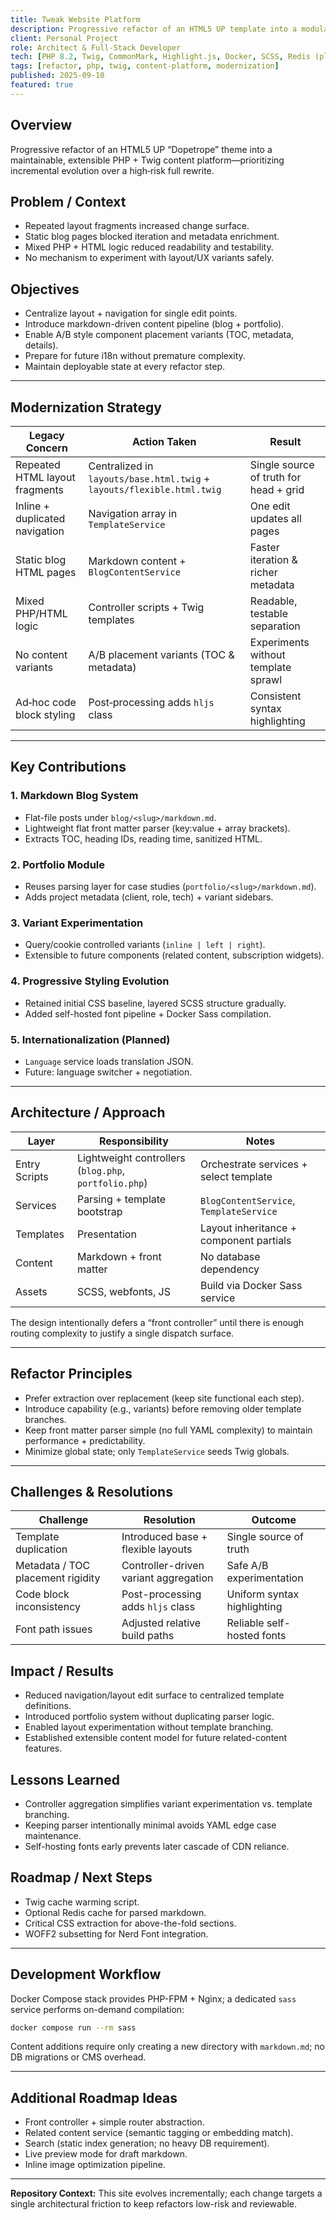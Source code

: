 ```yaml
---
title: Tweak Website Platform
description: Progressive refactor of an HTML5 UP template into a modular PHP + Twig content platform.
client: Personal Project
role: Architect & Full‑Stack Developer
tech: [PHP 8.2, Twig, CommonMark, Highlight.js, Docker, SCSS, Redis (planned)]
tags: [refactor, php, twig, content-platform, modernization]
published: 2025-09-10
featured: true
---
```


## Overview

Progressive refactor of an HTML5 UP “Dopetrope” theme into a maintainable, extensible PHP + Twig content platform—prioritizing incremental evolution over a high‑risk full rewrite.

## Problem / Context

- Repeated layout fragments increased change surface.
- Static blog pages blocked iteration and metadata enrichment.
- Mixed PHP + HTML logic reduced readability and testability.
- No mechanism to experiment with layout/UX variants safely.

## Objectives

- Centralize layout + navigation for single edit points.
- Introduce markdown-driven content pipeline (blog + portfolio).
- Enable A/B style component placement variants (TOC, metadata, details).
- Prepare for future i18n without premature complexity.
- Maintain deployable state at every refactor step.

---

## Modernization Strategy

| Legacy Concern | Action Taken | Result |
|----------------|-------------|--------|
| Repeated HTML layout fragments | Centralized in `layouts/base.html.twig` + `layouts/flexible.html.twig` | Single source of truth for head + grid |
| Inline + duplicated navigation | Navigation array in `TemplateService` | One edit updates all pages |
| Static blog HTML pages | Markdown content + `BlogContentService` | Faster iteration & richer metadata |
| Mixed PHP/HTML logic | Controller scripts + Twig templates | Readable, testable separation |
| No content variants | A/B placement variants (TOC & metadata) | Experiments without template sprawl |
| Ad‑hoc code block styling | Post‑processing adds `hljs` class | Consistent syntax highlighting |

---

## Key Contributions

### 1. Markdown Blog System

- Flat-file posts under `blog/<slug>/markdown.md`.
- Lightweight flat front matter parser (key:value + array brackets).
- Extracts TOC, heading IDs, reading time, sanitized HTML.

### 2. Portfolio Module

- Reuses parsing layer for case studies (`portfolio/<slug>/markdown.md`).
- Adds project metadata (client, role, tech) + variant sidebars.

### 3. Variant Experimentation

- Query/cookie controlled variants (`inline | left | right`).
- Extensible to future components (related content, subscription widgets).

### 4. Progressive Styling Evolution

- Retained initial CSS baseline, layered SCSS structure gradually.
- Added self-hosted font pipeline + Docker Sass compilation.

### 5. Internationalization (Planned)

- `Language` service loads translation JSON.
- Future: language switcher + negotiation.

---

## Architecture / Approach

| Layer | Responsibility | Notes |
|-------|---------------|-------|
| Entry Scripts | Lightweight controllers (`blog.php`, `portfolio.php`) | Orchestrate services + select template |
| Services | Parsing + template bootstrap | `BlogContentService`, `TemplateService` |
| Templates | Presentation | Layout inheritance + component partials |
| Content | Markdown + front matter | No database dependency |
| Assets | SCSS, webfonts, JS | Build via Docker Sass service |

The design intentionally defers a “front controller” until there is enough routing complexity to justify a single dispatch surface.

---

## Refactor Principles

- Prefer extraction over replacement (keep site functional each step).
- Introduce capability (e.g., variants) before removing older template branches.
- Keep front matter parser simple (no full YAML complexity) to maintain performance + predictability.
- Minimize global state; only `TemplateService` seeds Twig globals.

---

## Challenges & Resolutions

| Challenge | Resolution | Outcome |
|-----------|------------|---------|
| Template duplication | Introduced base + flexible layouts | Single source of truth |
| Metadata / TOC placement rigidity | Controller-driven variant aggregation | Safe A/B experimentation |
| Code block inconsistency | Post-processing adds `hljs` class | Uniform syntax highlighting |
| Font path issues | Adjusted relative build paths | Reliable self-hosted fonts |

## Impact / Results

- Reduced navigation/layout edit surface to centralized template definitions.
- Introduced portfolio system without duplicating parser logic.
- Enabled layout experimentation without template branching.
- Established extensible content model for future related-content features.

## Lessons Learned

- Controller aggregation simplifies variant experimentation vs. template branching.
- Keeping parser intentionally minimal avoids YAML edge case maintenance.
- Self-hosting fonts early prevents later cascade of CDN reliance.

## Roadmap / Next Steps

- Twig cache warming script.
- Optional Redis cache for parsed markdown.
- Critical CSS extraction for above-the-fold sections.
- WOFF2 subsetting for Nerd Font integration.

---

## Development Workflow

Docker Compose stack provides PHP-FPM + Nginx; a dedicated `sass` service performs on-demand compilation:

```bash
docker compose run --rm sass
```

Content additions require only creating a new directory with `markdown.md`; no DB migrations or CMS overhead.

---

## Additional Roadmap Ideas

- Front controller + simple router abstraction.
- Related content service (semantic tagging or embedding match).
- Search (static index generation; no heavy DB requirement).
- Live preview mode for draft markdown.
- Inline image optimization pipeline.

---

**Repository Context:** This site evolves incrementally; each change targets a single architectural friction to keep refactors low-risk and reviewable.

